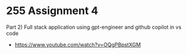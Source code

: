 # 255 Assignment 4

Part 2) Full stack application using gpt-engineer and github copilot in vs code
* https://www.youtube.com/watch?v=OQgPBpstXGM
